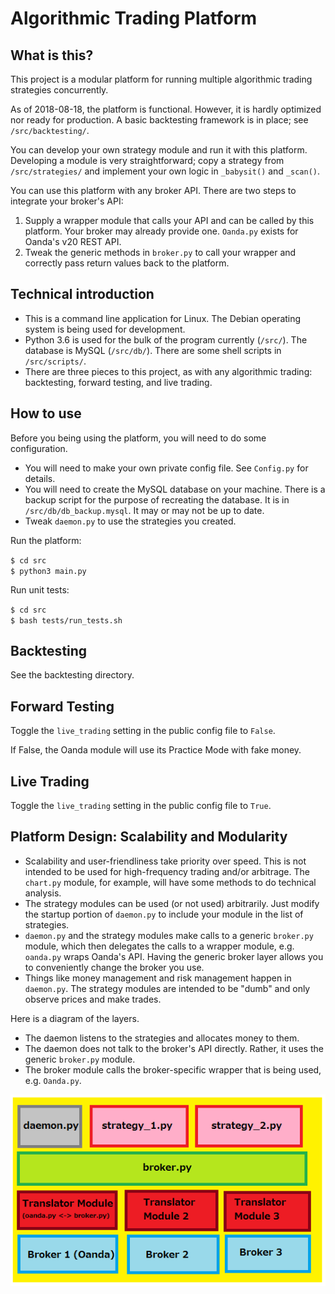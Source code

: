 # Algorithmic Trading Platform

## What is this?

This project is a modular platform for running multiple algorithmic trading strategies concurrently.

As of 2018-08-18, the platform is functional. However, it is hardly optimized nor ready for production. A basic backtesting framework is in place; see `/src/backtesting/`.

You can develop your own strategy module and run it with this platform. Developing a module is very straightforward; copy a strategy from `/src/strategies/` and implement your own logic in `_babysit()` and `_scan()`.

You can use this platform with any broker API. There are two steps to integrate your broker's API:

1. Supply a wrapper module that calls your API and can be called by this platform. Your broker may already provide one. `Oanda.py` exists for Oanda's v20 REST API.
2. Tweak the generic methods in `broker.py` to call your wrapper and correctly pass return values back to the platform.

## Technical introduction

- This is a command line application for Linux. The Debian operating system is being used for development.
- Python 3.6 is used for the bulk of the program currently (`/src/`). The database is MySQL (`/src/db/`). There are some shell scripts in `/src/scripts/`.
- There are three pieces to this project, as with any algorithmic trading: backtesting, forward testing, and live trading.

## How to use

Before you being using the platform, you will need to do some configuration.

- You will need to make your own private config file. See `Config.py` for details.
- You will need to create the MySQL database on your machine. There is a backup script for the purpose of recreating the database. It is in `/src/db/db_backup.mysql`. It may or may not be up to date.
- Tweak `daemon.py` to use the strategies you created.

Run the platform:

`$ cd src`  
`$ python3 main.py`

Run unit tests:

`$ cd src`  
`$ bash tests/run_tests.sh` 

## Backtesting

See the backtesting directory.

## Forward Testing

Toggle the `live_trading` setting in the public config file to `False`.

If False, the Oanda module will use its Practice Mode with fake money.

## Live Trading

Toggle the `live_trading` setting in the public config file to `True`.

## Platform Design: Scalability and Modularity

- Scalability and user-friendliness take priority over speed. This is not intended to be used for high-frequency trading and/or arbitrage. The `chart.py` module, for example, will have some methods to do technical analysis.
- The strategy modules can be used (or not used) arbitrarily. Just modify the startup portion of `daemon.py` to include your module in the list of strategies.
- `daemon.py` and the strategy modules make calls to a generic `broker.py` module, which then delegates the calls to a wrapper module, e.g. `oanda.py` wraps Oanda's API. Having the generic broker layer allows you to conveniently change the broker you use.
- Things like money management and risk management happen in `daemon.py`. The strategy modules are intended to be "dumb" and only observe prices and make trades.

Here is a diagram of the layers.

- The daemon listens to the strategies and allocates money to them.
- The daemon does not talk to the broker's API directly. Rather, it uses the generic `broker.py` module.
- The broker module calls the broker-specific wrapper that is being used, e.g. `Oanda.py`.

![diagram](docs/platform_diagram_2.png)


